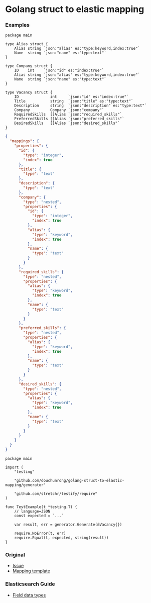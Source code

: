 # Golang struct to elastic mapping

### Examples
```golang
package main

type Alias struct {
    Alias string `json:"alias" es:"type:keyword,index:true"`
    Name  string `json:"name" es:"type:text"`
}

type Company struct {
    ID    int    `json:"id" es:"index:true"`
    Alias string `json:"alias" es:"type:keyword,index:true"`
    Name  string `json:"name" es:"type:text"`
}

type Vacancy struct {
    ID              int     `json:"id" es:"index:true"`
    Title           string  `json:"title" es:"type:text"`
    Description     string  `json:"description" es:"type:text"`
    Company         Company `json:"company"`
    RequiredSkills  []Alias `json:"required_skills"`
    PreferredSkills []Alias `json:"preferred_skills"`
    DesiredSkills   []Alias `json:"desired_skills"`
}
```
```json
{
  "mappings": {
    "properties": {
      "id": {
        "type": "integer",
        "index": true
      },
      "title": {
        "type": "text"
      },
      "description": {
        "type": "text"
      },
      "company": {
        "type": "nested",
        "properties": {
          "id": {
            "type": "integer",
            "index": true
          },
          "alias": {
            "type": "keyword",
            "index": true
          },
          "name": {
            "type": "text"
          }
        }
      },
      "required_skills": {
        "type": "nested",
        "properties": {
          "alias": {
            "type": "keyword",
            "index": true
          },
          "name": {
            "type": "text"
          }
        }
      },
      "preferred_skills": {
        "type": "nested",
        "properties": {
          "alias": {
            "type": "keyword",
            "index": true
          },
          "name": {
            "type": "text"
          }
        }
      },
      "desired_skills": {
        "type": "nested",
        "properties": {
          "alias": {
            "type": "keyword",
            "index": true
          },
          "name": {
            "type": "text"
          }
        }
      }
    }
  }
}
```
```golang
package main

import (
	"testing"

	"github.com/douchunrong/golang-struct-to-elastic-mapping/generator"

	"github.com/stretchr/testify/require"
)

func TestExample(t *testing.T) {
	// language=JSON
	const expected = `...`

	var result, err = generator.Generate(&Vacancy{})

	require.NoError(t, err)
	require.Equal(t, expected, string(result))
}
```

### Original
* [Issue](https://github.com/olivere/elastic/issues/694)
* [Mapping template](https://github.com/olivere/elastic/blob/29ee98974cf1984dfecf53ef772d721fb97cb0b9/recipes/mapping/mapping.go#L26)

### Elasticsearch Guide
* [Field data types](https://www.elastic.co/guide/en/elasticsearch/reference/current/mapping-types.html)
